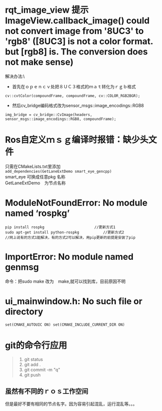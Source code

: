 # rqt_image_view 提示 ImageView.callback_image() could not convert image from '8UC3' to 'rgb8' ([8UC3] is not a color format. but [rgb8] is. The conversion does not make sense)

解决办法:\
- 首先在ｏｐｅｎｃｖ处把８ＵＣ３格式的ｍａｔ转化为ｒｇｂ格式

```cv::cvtColor(compoundFrame, compoundFrame, cv::COLOR_RGB2BGR);```
- 然后cv_bridge编码格式改为sensor_msgs::image_encodings::RGB8

```img_bridge = cv_bridge::CvImage(headers, sensor_msgs::image_encodings::RGB8, compoundFrame);```

# Ros自定义ｍｓｇ编译时报错：缺少头文件
只需在CMakeLists.txt里添加\
```add_dependencies(GetLaneExtDemo smart_eye_gencpp)```\
smart_eye 可换成任意pkg 名称\
GetLaneExtDemo　为节点名称

# ModuleNotFoundError: No module named ‘rospkg’
```
pip install rospkg                       //更新方式1
sudo apt-get install python-rospkg           //更新方式2
//网上说有的方式1能解决，有的方式2可以解决，用pip更新的前提是安装了pip
```
# ImportError: No module named genmsg
命令：把sudo make 改为　make,就可以找到库，目前原因不明

# ui_mainwindow.h: No such file or directory
`set(CMAKE_AUTOUIC ON)
set(CMAKE_INCLUDE_CURRENT_DIR ON)`

# git的命令行应用
> 1. git status
> 2. git add .
> 3. git commit -m "q"
> 4. git push

## 虽然有不同的ｒｏｓ工作空间
但是最好不要有相同的节点名字。因为容易引起混乱，运行混乱等。。。

